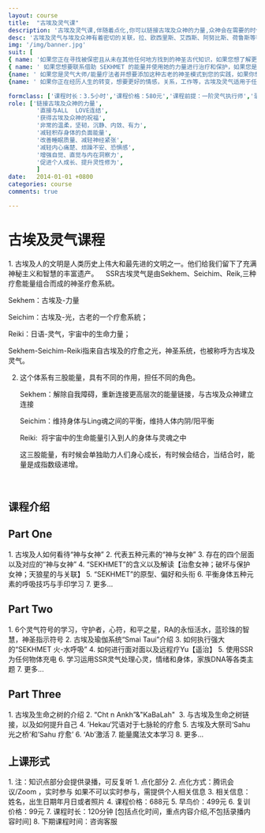 ```yaml
---
layout: course
title:  "古埃及灵气课"
description: '古埃及灵气课,伴随着点化,你可以链接古埃及众神的力量,众神会在需要的时候加入灵气疗癒的过程,SSR灵气系统直接与ALL LOVE连结'
desc: '古埃及灵气与埃及众神有着密切的关联，拉、欧西里斯、艾西斯、阿努比斯、荷鲁斯等等。伴随着点化，你可以链接古埃及众神的力量，众神会在需要的时候加入灵气疗癒的过程。SSR灵气系统直接与ALL  LOVE连结。'
img: '/img/banner.jpg'
suit: [
{ name: '如果您正在寻找被保密且从未在其他任何地方找到的神圣古代知识，如果您想了解更多关于古埃及神话的信息',imge: '/img/suit-1.jpg'},
{ name: ' 如果您想要联系借助 SEKHMET 的能量并使用她的力量进行治疗和保护，如果您是光之工作者，想要使用这种神圣之光进行治疗、保护和自我发展',imge: '/img/suit-2.jpg'},
{name: ' 如果您是灵气大师/能量疗法者并想要添加这种古老的神圣模式到您的实践，如果你想发掘内在的女神力量，如果你想改变过去的模式，更了解自己，更爱自己，选择一条更闪耀的道路',imge: '/img/suit-3.jpg'},
{name: ' 如果你正在经历人生的转变，想要更好的情感，关系，工作等，古埃及灵气适用于任何人，面对零基础，只要你愿意选择！',imge: '/img/suit-4.jpg'}]

formclass: ['课程时长：3.5小时','课程价格：580元','课程前提：一阶灵气执行师','录播课程，随时报名']
role: ['链接古埃及众神的力量',
        '直接与ALL  LOVE连结',
        '获得古埃及众神的祝福',
        '非常的温柔，坚韧，沉静、内敛、有力',
        '减轻积存身体的负面能量',
        '改善睡眠质量、减轻神经紧张',
        '减轻内心痛楚、烦躁不安、恐惧感',
        '增强自觉、直觉与内在洞察力',
        '促进个人成长、提升灵性修为',
        ]
date:   2014-01-01 +0800
categories: course
comments: true

---
```

<h1>古埃及灵气课程</h1>
1. 古埃及人的文明是人类历史上伟大和最先进的文明之一。他们给我们留下了充满神秘主义和智慧的丰富遗产。
   SSR古埃灵气是由Sekhem、Seichim、Reik,三种疗愈能量组合而成的神圣疗愈系統。

   Sekhem：古埃及-力量
   
   Seichim：古埃及-光，古老的一个疗愈系統；
   
   Reiki：日语-灵气，宇宙中的生命力量；
   
   Sekhem-Seichim-Reiki指来自古埃及的疗愈之光，神圣系统，也被称呼为古埃及灵气。

2. 这个体系有三股能量，具有不同的作用，担任不同的角色。
   
   Sekhem：解除自我障碍，重新连接更高层次的能量链接，与古埃及众神建立连接
   
   Seichim：维持身体与Ling魂之间的平衡，维持人体内阴/阳平衡
   
   Reiki:  将宇宙中的生命能量引入到人的身体与灵魂之中
 
   这三股能量，有时候会单独助力人们身心成长，有时候会结合，当结合时，能量是成指数级递增。
   
   
   
       
   

<h2>课程介绍</h2>

<h2>Part One</h2>
1. 古埃及人如何看待“神与女神”
2. 代表五种元素的“神与女神”
3. 存在的四个层面以及对应的“神与女神”
4. “SEKHMET”的含义以及解读【治愈女神；破坏与保护女神；天狼星的与关联】 
5. “SEKHMET”的原型、偏好和头衔
6. 平衡身体五种元素的呼吸技巧与手印学习
7. 更多...

<h2>Part Two</h2>
1. 6个灵气符号的学习，守护者，心符，和平之星，RA的永恒活水，蓝珍珠的智慧，神圣指示符号
2. 古埃及瑜伽系统“Smai Taui”介绍
3. 如何执行强大的“SEKHMET 火-水呼吸”
4. 如何进行面对面以及远程疗Yu【遥治】
5. 使用SSR为任何物体充电
6. 学习运用SSR灵气处理心灵，情绪和身体，家族DNA等各类主题
7. 更多...

<h2>Part Three</h2>
1. 古埃及生命之树的介绍
2. “Cht n Ankh”&"KaBaLah" 
3. 与古埃及生命之树链接，以及如何提升自己
4. ’Hekau‘咒语对于七脉轮的疗愈
5. 古埃及大祭司‘Sahu 光之桥‘和’Sahu 疗愈’
6. ‘Ab’激活
7. 能量魔法文本学习
8. 更多...


<h2>上课形式</h2>
1. 注：知识点部分会提供录播，可反复听
1. 点化部分
2. 点化方式：腾讯会议/Zoom ，实时参与
            如果不可以实时参与，需提供个人相关信息
3. 相关信息：姓名，出生日期年月日或者照片       
4. 课程价格：688元
5. 早鸟价：499元
6. 复训价格：99元
7. 课程时长：120分钟 [包括点化时间，重点内容介绍,不包括录播内容时间]
8. 下期课程时间：咨询客服


